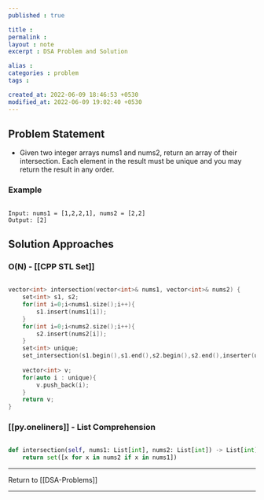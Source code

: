 ```yaml
---
published : true

title : 
permalink : 
layout : note
excerpt : DSA Problem and Solution

alias : 
categories : problem
tags : 

created_at: 2022-06-09 18:46:53 +0530
modified_at: 2022-06-09 19:02:40 +0530
---
```


## Problem Statement

- Given two integer arrays nums1 and nums2, return an array of their intersection. Each element in the result must be unique and you may return the result in any order.

### Example

```

Input: nums1 = [1,2,2,1], nums2 = [2,2]
Output: [2]

```

## Solution Approaches

### O(N) - [[CPP STL Set]] 

```cpp

vector<int> intersection(vector<int>& nums1, vector<int>& nums2) {
	set<int> s1, s2;
	for(int i=0;i<nums1.size();i++){
		s1.insert(nums1[i]);
	}
	for(int i=0;i<nums2.size();i++){
		s2.insert(nums2[i]);
	}
	set<int> unique;
	set_intersection(s1.begin(),s1.end(),s2.begin(),s2.end(),inserter(unique,unique.begin()));
	
	vector<int> v;
	for(auto i : unique){
		v.push_back(i);
	}
	return v;
}

```

###  [[py.oneliners]]  - List Comprehension

```python 

def intersection(self, nums1: List[int], nums2: List[int]) -> List[int]:
	return set([x for x in nums2 if x in nums1])

```

---

Return to [[DSA-Problems]]

---

